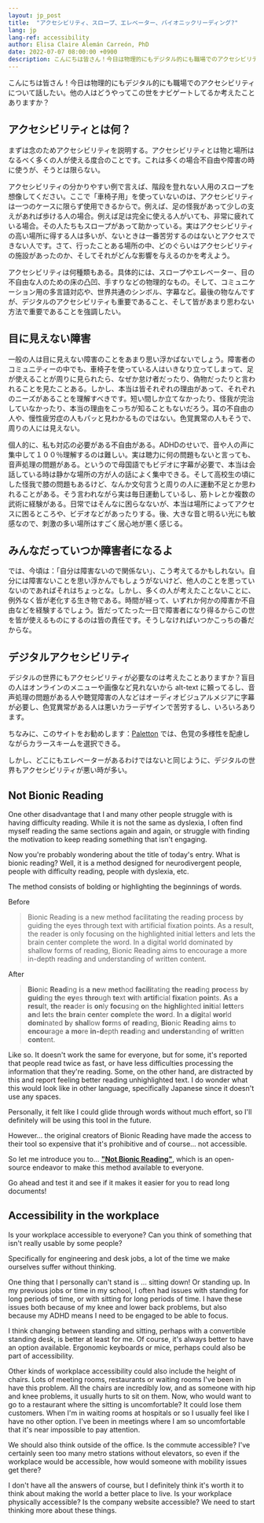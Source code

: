 ```yaml
---
layout: jp_post
title:  "アクセシビリティ、スロープ、エレベーター、バイオニックリーディング?"
lang: jp
lang-ref: accessibility
author: Elisa Claire Alemán Carreón, PhD
date: 2022-07-07 08:00:00 +0900
description: こんにちは皆さん！今日は物理的にもデジタル的にも職場でのアクセシビリティについて話したい。他の人はどうやってこの世をナビゲートしてるか考えたことありますか？
---
```


こんにちは皆さん！今日は物理的にもデジタル的にも職場でのアクセシビリティについて話したい。他の人はどうやってこの世をナビゲートしてるか考えたことありますか？

## アクセシビリティとは何？

まずは念のためアクセシビリティを説明する。アクセシビリティとは物と場所はなるべく多くの人が使える度合のことです。これは多くの場合不自由や障害の時に使うが、そうとは限らない。

アクセシビリティの分かりやすい例で言えば、階段を登れない人用のスロープを想像してください。ここで「車椅子用」を使っていないのは、アクセシビリティは一つのケースに限らず使用できるからで。例えば、足の怪我があって少しの支えがあれば歩ける人の場合。例えば足は完全に使える人がいても、非常に疲れている場合。その人たちもスロープがあって助かっている。実はアクセシビリティの高い場所に得する人は多いが、ないときは一番苦労するのはないとアクセスできない人です。さて、行ったことある場所の中、どのぐらいはアクセシビリティの施設があったのか、そしてそれがどんな影響を与えるのかを考えよう。

アクセシビリティは何種類もある。具体的には、スロープやエレベーター、目の不自由な人のための床の凸凹、手すりなどの物理的なもの。そして、コミュニケーション用の多言語対応や、世界共通のシンボル、字幕など。最後の物なんですが、デジタルのアクセシビリティも重要であること、そして皆があまり思わない方法で重要であることを強調したい。

## 目に見えない障害

一般の人は目に見えない障害のことをあまり思い浮かばないでしょう。障害者のコミュニティーの中でも、車椅子を使っている人はいきなり立ってしまって、足が使えることが周りに見られたら、なぜか怠け者だったり、偽物だったりと言われることを見たことある。しかし、本当は皆それぞれの理由があって、それぞれのニーズがあることを理解すべきです。短い間しか立てなかったり、怪我が完治していなかったり、本当の理由をこっちが知ることもないだろう。耳の不自由の人や、慢性疲労症の人もパッと見わかるものではない。色覚異常の人もそうで、周りの人には見えない。

個人的に、私も対応の必要がある不自由がある。ADHDのせいで、音や人の声に集中して１００％理解するのは難しい。実は聴力に何の問題もないと言っても、音声処理の問題がある。というので母国語でもビデオに字幕が必要で、本当は会話している時は静かな場所の方が人の話によく集中できる。そして高校生の頃にした怪我で膝の問題もあるけど、なんか文句言うと周りの人に運動不足とか思われることがある。そう言われながら実は毎日運動しているし、筋トレとか複数の武術に経験がある。日常ではそんなに困らなないが、本当は場所によってアクセスに困るところや、ビデオなどがあったりする。後、大きな音と明るい光にも敏感なので、刺激の多い場所はすごく居心地が悪く感じる。

## みんなだっていつか障害者になるよ

では、今頃は：「自分は障害ないので関係ない」、こう考えてるかもしれない。自分には障害ないことを思い浮かんでもしょうがないけど、他人のことを思っていないのであればそれはちょっとな。しかし、多くの人が考えたことないことに、例外なく皆が老化する生き物である。時間が経って、いずれか何かの障害か不自由などを経験するでしょう。皆だってたった一日で障害者になり得るからこの世を皆が使えるものにするのは皆の責任です。そうしなければいつかこっちの番だからな。

## デジタルアクセシビリティ

デジタルの世界にもアクセシビリティが必要なのは考えたことありますか？盲目の人はオンラインのメニューや画像など見れないから alt-text に頼ってるし、音声処理の問題がある人や聴覚障害の人などはオーディオビジュアルメジアに字幕が必要し、色覚異常がある人は悪いカラーデザインで苦労するし、いろいろあります。

ちなみに、このサイトをお勧めします：[Paletton](https://paletton.com) では、色覚の多様性を配慮しながらカラースキームを選択できる。

しかし、どこにもエレベーターがあるわけではないと同じように、デジタルの世界もアクセシビリティが悪い時が多い。

## Not Bionic Reading

One other disadvantage that I and many other people struggle with is having difficulty reading. While it is not the same as dyslexia, I often find myself reading the same sections again and again, or struggle with finding the motivation to keep reading something that isn't engaging.

Now you're probably wondering about the title of today's entry. What is bionic reading? Well, it is a method designed for neurodivergent people, people with difficulty reading, people with dyslexia, etc. 

The method consists of bolding or highlighting the beginnings of words. 

Before
> Bionic Reading is a new method facilitating the reading process by guiding the eyes through text with artificial fixation points. As a result, the reader is only focusing on the highlighted initial letters and lets the brain center complete the word. In a digital world dominated by shallow forms of reading, Bionic Reading aims to encourage a more in-depth reading and understanding of written content.

After
> **Bio**nic **Read**ing **i**s **a** **ne**w **met**hod **facili**tating **th**e **read**ing **proc**ess **b**y **guid**ing **th**e **ey**es **thro**ugh **te**xt **wi**th **artif**icial **fixa**tion **poin**ts. **A**s **a** **resu**lt, **th**e **rea**der **i**s **on**ly **focu**sing **o**n **th**e **highli**ghted **init**ial **lett**ers **an**d **le**ts **th**e **bra**in **cen**ter **comp**lete **th**e **wor**d. **I**n **a** **digi**tal **wor**ld **domi**nated **b**y **shal**low **for**ms **o**f **read**ing, **Bio**nic **Read**ing **ai**ms **t**o **encou**rage **a** **mo**re **in-d**epth **read**ing **an**d **underst**anding **o**f **writ**ten **cont**ent.

Like so. It doesn't work the same for everyone, but for some, it's reported that people read twice as fast, or have less difficulties processing the information that they're reading. Some, on the other hand, are distracted by this and report feeling better reading unhighlighted text. I do wonder what this would look like in other language, specifically Japanese since it doesn't use any spaces. 

Personally, it felt like I could glide through words without much effort, so I'll definitely will be using this tool in the future.

However... the original creators of Bionic Reading have made the access to their tool so expensive that it's prohibitive and of course... not accessible.

So let me introduce you to... [**"Not Bionic Reading"**](https://not-br.neocities.org/), which is an open-source endeavor to make this method available to everyone.

Go ahead and test it and see if it makes it easier for you to read long documents!

## Accessibility in the workplace

Is your workplace accessible to everyone? Can you think of something that isn't really usable by some people? 

Specifically for engineering and desk jobs, a lot of the time we make ourselves suffer without thinking. 

One thing that I personally can't stand is ... sitting down! Or standing up. In my previous jobs or time in my school, I often had issues with standing for long periods of time, or with sitting for long periods of time. I have these issues both because of my knee and lower back problems, but also because my ADHD means I need to be engaged to be able to focus.

I think changing between standing and sitting, perhaps with a convertible standing desk, is better at least for me. Of course, it's always better to have an option available. Ergonomic keyboards or mice, perhaps could also be part of accessibility. 

Other kinds of workplace accessibility could also include the height of chairs. Lots of meeting rooms, restaurants or waiting rooms I've been in have this problem. All the chairs are incredibly low, and as someone with hip and knee problems, it usually hurts to sit on them. Now, who would want to go to a restaurant where the sitting is uncomfortable? It could lose them customers. When I'm in waiting rooms at hospitals or so I usually feel like I have no other option. I've been in meetings where I am so uncomfortable that it's near impossible to pay attention.

We should also think outside of the office. Is the commute accessible? I've certainly seen too many metro stations without elevators, so even if the workplace would be accessible, how would someone with mobility issues get there?

I don't have all the answers of course, but I definitely think it's worth it to think about making the world a better place to live. Is your workplace physically accessible? Is the company website accessible? We need to start thinking more about these things.